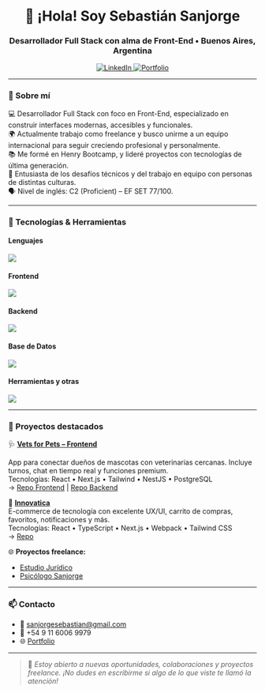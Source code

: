 <h1 align="center">👋 ¡Hola! Soy Sebastián Sanjorge</h1>
<h3 align="center">Desarrollador Full Stack con alma de Front-End • Buenos Aires, Argentina</h3>

<p align="center">
  <a href="https://www.linkedin.com/in/sebastian-sanjorge-frontend-developer/" target="_blank">
    <img src="https://img.shields.io/badge/LinkedIn-blue?style=for-the-badge&logo=linkedin" alt="LinkedIn" />
  </a>
  <a href="https://ssanjorge.netlify.app/" target="_blank">
    <img src="https://img.shields.io/badge/Portfolio-ssanjorge.netlify.app-ff69b4?style=for-the-badge" alt="Portfolio" />
  </a>
</p>

---

### 🚀 Sobre mí

💻 Desarrollador Full Stack con foco en Front-End, especializado en construir interfaces modernas, accesibles y funcionales.  
🌍 Actualmente trabajo como freelance y busco unirme a un equipo internacional para seguir creciendo profesional y personalmente.  
📚 Me formé en Henry Bootcamp, y lideré proyectos con tecnologías de última generación.  
🧠 Entusiasta de los desafíos técnicos y del trabajo en equipo con personas de distintas culturas.  
🗣 Nivel de inglés: C2 (Proficient) – EF SET 77/100.

---

### 🧰 Tecnologías & Herramientas

#### Lenguajes  
<p>
  <img src="https://skillicons.dev/icons?i=html,css,js,ts" />
</p>

#### Frontend  
<p>
  <img src="https://skillicons.dev/icons?i=react,next,redux,tailwind,sass,bootstrap" />
</p>

#### Backend  
<p>
  <img src="https://skillicons.dev/icons?i=nodejs,express,nestjs" />
</p>

#### Base de Datos  
<p>
  <img src="https://skillicons.dev/icons?i=postgres,mongodb" />
</p>

#### Herramientas y otras  
<p>
  <img src="https://skillicons.dev/icons?i=git,webpack,figma,slack,trello" />
</p>

---

### 💼 Proyectos destacados

🩺 **[Vets for Pets – Frontend](https://front-pf-vets-for-pets-main.vercel.app/)**

App para conectar dueños de mascotas con veterinarias cercanas. Incluye turnos, chat en tiempo real y funciones premium.  
Tecnologías: React • Next.js • Tailwind • NestJS • PostgreSQL  
→ [Repo Frontend](https://github.com/tiansanjorge/VetsForPets-Front) | [Repo Backend](https://github.com/tiansanjorge/VetsForPets-Back)

🛒 **[Innovatica](https://innovaticatech.vercel.app/)**  
E-commerce de tecnología con excelente UX/UI, carrito de compras, favoritos, notificaciones y más.  
Tecnologías: React • TypeScript • Next.js • Webpack • Tailwind CSS  
→ [Repo](https://github.com/tiansanjorge/innovatica)

🌐 **Proyectos freelance:**  
- [Estudio Jurídico](https://ejer.com.ar/)  
- [Psicólogo Sanjorge](https://psicologosanjorge.com.ar/)

---

### 📫 Contacto

- 📩 sanjorgesebastian@gmail.com  
- 📱 +54 9 11 6006 9979  
- 🌐 [Portfolio](https://ssanjorge.netlify.app/)  

---

> 💬 *Estoy abierto a nuevas oportunidades, colaboraciones y proyectos freelance. ¡No dudes en escribirme si algo de lo que viste te llamó la atención!*

